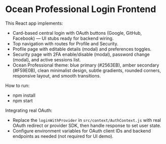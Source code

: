 # Ocean Professional Login Frontend

This React app implements:
- Card-based central login with OAuth buttons (Google, GitHub, Facebook) — UI stubs ready for backend wiring.
- Top navigation with routes for Profile and Security.
- Profile page with editable details (modal) and preferences toggles.
- Security page with 2FA enable/disable (modal), password change (modal), and active sessions list.
- Ocean Professional theme: blue primary (#2563EB), amber secondary (#F59E0B), clean minimalist design, subtle gradients, rounded corners, responsive layout, and smooth transitions.

How to run:
- npm install
- npm start

Integrating real OAuth:
- Replace the `loginWithProvider` in `src/context/AuthContext.js` with real OAuth redirect or provider SDK, then handle response to set user state.
- Configure environment variables for OAuth client IDs and backend endpoints as needed (not required for UI demo).
